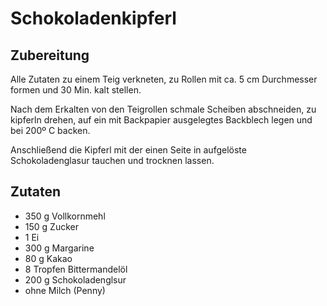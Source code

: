 # Schokoladenkipferl

## Zubereitung

Alle Zutaten zu einem Teig verkneten, zu Rollen mit ca. 5 cm Durchmesser formen und 30 Min. kalt stellen.

Nach dem Erkalten von den Teigrollen schmale Scheiben abschneiden, zu kipferln drehen, auf ein mit Backpapier ausgelegtes Backblech legen und bei 200º C backen.

Anschließend die Kipferl mit der einen Seite in aufgelöste Schokoladenglasur tauchen und trocknen lassen.

## Zutaten

- 350 g Vollkornmehl
- 150 g Zucker
- 1 Ei
- 300 g Margarine
- 80 g Kakao
- 8 Tropfen Bittermandelöl
- 200 g Schokoladenglsur
- ohne Milch (Penny)
